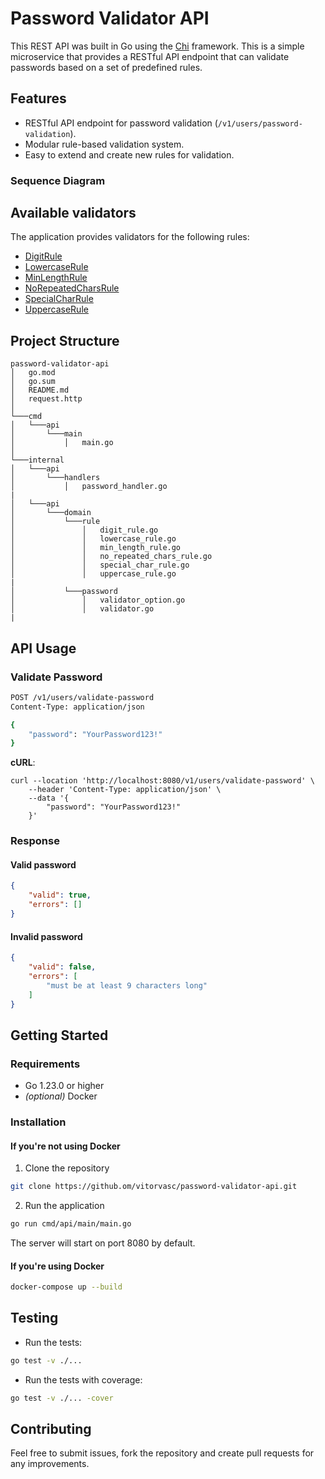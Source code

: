 # Password Validator API

This REST API was built in Go using the [Chi](https://go-chi.io/) framework. This is a simple microservice that provides a RESTful API endpoint that can validate passwords based on a set of predefined rules.

## Features

- RESTful API endpoint for password validation (`/v1/users/password-validation`).
- Modular rule-based validation system.
- Easy to extend and create new rules for validation.

### Sequence Diagram

<!-- TODO: Add Sequence Diagram -->

## Available validators

The application provides validators for the following rules:

- [DigitRule](https://github.com/vitorvasc/password-validator-api/blob/main/internal/domain/rule/digit_rule.go)
- [LowercaseRule](https://github.com/vitorvasc/password-validator-api/blob/main/internal/domain/rule/lowercase_rule.go)
- [MinLengthRule](https://github.com/vitorvasc/password-validator-api/blob/main/internal/domain/rule/min_length_rule.go)
- [NoRepeatedCharsRule](https://github.com/vitorvasc/password-validator-api/blob/main/internal/domain/rule/no_repeated_chars_rule.go)
- [SpecialCharRule](https://github.com/vitorvasc/password-validator-api/blob/main/internal/domain/rule/special_char_rule.go)
- [UppercaseRule](https://github.com/vitorvasc/password-validator-api/blob/main/internal/domain/rule/uppercase_rule.go)

## Project Structure

```
password-validator-api
│   go.mod    
│   go.sum    
│   README.md
│   request.http    
│
└───cmd
│   └───api
│       └───main
│           │   main.go
│   
└───internal
│   └───api
│       └───handlers
│           │   password_handler.go
|
│   └───api
│       └───domain
│           └───rule
│               │   digit_rule.go
│               │   lowercase_rule.go
│               │   min_length_rule.go
│               │   no_repeated_chars_rule.go
│               │   special_char_rule.go
│               │   uppercase_rule.go
|
│           └───password
│               │   validator_option.go
│               │   validator.go
|
```

## API Usage

### Validate Password

```bash
POST /v1/users/validate-password
Content-Type: application/json

{
    "password": "YourPassword123!"
}
```

**cURL**:

```
curl --location 'http://localhost:8080/v1/users/validate-password' \
    --header 'Content-Type: application/json' \
    --data '{
        "password": "YourPassword123!"    
    }'
```

### Response

#### Valid password

```json
{
    "valid": true,
    "errors": []
}
```

#### Invalid password

```json
{
    "valid": false,
    "errors": [
        "must be at least 9 characters long"
    ]
}
```

## Getting Started

### Requirements

- Go 1.23.0 or higher
- _(optional)_ Docker

### Installation

#### If you're not using Docker

1. Clone the repository

```bash
git clone https://github.om/vitorvasc/password-validator-api.git
```

2. Run the application

```bash
go run cmd/api/main/main.go
```

The server will start on port 8080 by default. 

#### If you're using Docker

```bash
docker-compose up --build
```

## Testing

* Run the tests:
```bash
go test -v ./...
```

* Run the tests with coverage:

```bash
go test -v ./... -cover
```

## Contributing

Feel free to submit issues, fork the repository and create pull requests for any improvements. 

